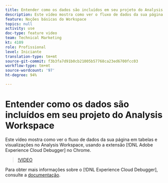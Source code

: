 ```yaml
---
title: Entender como os dados são incluídos em seu projeto do Analysis Workspace
description: Este vídeo mostra como ver o fluxo de dados da sua página em tabelas e visualizações no Analysis Workspace usando a extensão Adobe Experience Cloud Debugger no Chrome.
feature: Noções básicas do Workspace
topics: null
activity: use
doc-type: feature video
team: Technical Marketing
kt: 4109
role: Profissional
level: Iniciante
translation-type: tm+mt
source-git-commit: f3b3fa7d91b0cb21005b57768ca23ed6700fcc03
workflow-type: tm+mt
source-wordcount: '97'
ht-degree: 94%

---
```



# Entender como os dados são incluídos em seu projeto do Analysis Workspace

Este vídeo mostra como ver o fluxo de dados da sua página em tabelas e visualizações no Analysis Workspace, usando a extensão [!DNL Adobe Experience Cloud Debugger] no Chrome.

>[!VIDEO](https://video.tv.adobe.com/v/31072/?quality=12)

Para obter mais informações sobre o [!DNL Experience Cloud Debugger], consulte a [documentação](https://experienceleague.adobe.com/docs/debugger/using/experience-cloud-debugger.html?lang=pt-BR).

